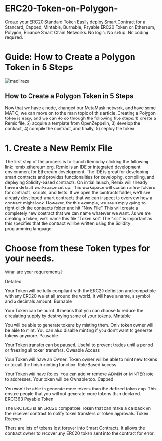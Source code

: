 # ERC20-Token-on-Polygon-
Create your ERC20 Standard Token  Easily deploy Smart Contract for a Standard, Capped, Mintable, Burnable, Payable ERC20 Token on Ethereum, Polygon, Binance Smart Chain Networks.  No login. No setup. No coding required.


# Guide: How to Create a Polygon Token in 5 Steps
<p align="left"> <img src="https://pbs.twimg.com/media/FHnzKi8X0AM6cFH?format=jpg&name=small" alt="madilraza" /> </p>

## How to Create a Polygon Token in 5 Steps

Now that we have a node, changed our MetaMask network, and have some MATIC, we can move on to the main topic of this article. Creating a Polygon token is easy, and we can do so through the following five steps: 1) create a Remix file, 2) acquire a template from OpenZeppelin, 3) develop the contract, 4) compile the contract, and finally, 5) deploy the token.

# 1. Create a New Remix File

The first step of the process is to launch Remix by clicking the following link: remix.ethereum.org. Remix is an IDE or integrated development environment for Ethereum development. The IDE is great for developing smart contracts and provides functionalities for developing, compiling, and deploying Solidity-based contracts.
On initial launch, Remix will already have a default workspace set up. This workspace will contain a few folders for contracts, scripts, and tests. If we open the contracts folder, we’ll see already developed smart contracts that we can inspect to overview how a contract might look. However, for this example, we are simply going to right-click the contracts folder and hit ”New File”. This will create a completely new contract that we can name whatever we want. As we are creating a token, we’ll name this file ”Token.sol”. The ”.sol” is important as this specifies that the contract will be written using the Solidity programming language.



# Choose from these Token types for your needs.
What are your requirements?

Detailed

Your Token will be fully compliant with the ERC20 definition and compatible with any ERC20 wallet all around the world. It will have a name, a symbol and a decimals amount.
Burnable

Your Token can be burnt. It means that you can choose to reduce the circulating supply by destroying some of your tokens.
Mintable

You will be able to generate tokens by minting them. Only token owner will be able to mint. You can also disable minting if you don’t want to generate tokens anymore.
Pausable

Your Token transfer can be paused. Useful to prevent trades until a period or freezing all token transfers.
Ownable Access

Your Token will have an Owner. Token owner will be able to mint new tokens or to call the finish minting function.
Role Based Access

Your Token will have Roles. You can add or remove ADMIN or MINTER role to addresses. Your token will be Ownable too.
Capped

You won't be able to generate more tokens than the defined token cap. This ensure people that you will not generate more tokens than declared.
ERC1363 Payable Token

The ERC1363 is an ERC20 compatible Token that can make a callback on the receiver contract to notify token transfers or token approvals.
Token Recover

There are lots of tokens lost forever into Smart Contracts. It allows the contract owner to recover any ERC20 token sent into the contract for error.
